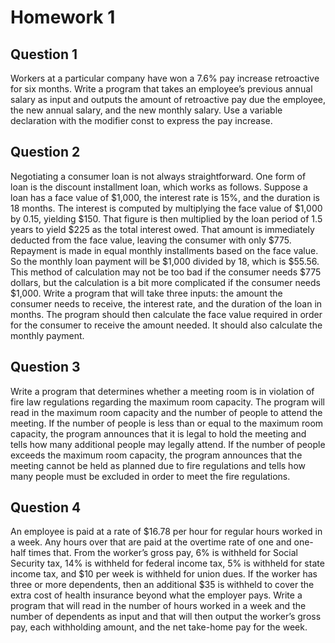 # Homework 1
## Question 1
Workers at a particular company have won a 7.6% pay increase retroactive for six months. Write a program that takes an employee’s previous annual salary as input and outputs the amount of retroactive pay due the employee, the new annual salary, and the new monthly salary. Use a variable declaration with the modifier const to express the pay increase.
## Question 2
Negotiating a consumer loan is not always straightforward. One form of loan is the discount installment loan, which works as follows. Suppose a loan has a face value of $1,000, the interest rate is 15%, and the duration is 18 months. The interest is computed by multiplying the face value of $1,000 by 0.15, yielding $150. That figure is then multiplied by the loan period of 1.5 years to yield $225 as the total interest owed. That amount is immediately deducted from the face value, leaving the consumer with only $775. Repayment is made in equal monthly installments based on the face value. So the monthly loan payment will be $1,000 divided by 18, which is $55.56. This method of calculation may not be too bad if the consumer needs $775 dollars, but the calculation is a bit more complicated if the consumer needs $1,000. Write a program that will take three inputs: the amount the consumer needs to receive, the interest rate, and the duration of the loan in months. The program should then calculate the face value required in order for the consumer to receive the amount needed. It should also calculate the monthly payment.
## Question 3
Write a program that determines whether a meeting room is in violation of fire law regulations regarding the maximum room capacity. The program will read in the maximum room capacity and the number of people to attend the meeting. If the number of people is less than or equal to the maximum room capacity, the program announces that it is legal to hold the meeting and tells how many additional people may legally attend. If the number of people exceeds the maximum room capacity, the program announces that the meeting cannot be held as planned due to fire regulations and tells how many people must be excluded in order to meet the fire regulations.
## Question 4
An employee is paid at a rate of $16.78 per hour for regular hours worked in a week. Any hours over that are paid at the overtime rate of one and one-half times that. From the worker’s gross pay, 6% is withheld for Social Security tax, 14% is withheld for federal income tax, 5% is withheld for state income tax, and $10 per week is withheld for union dues. If the worker has three or more dependents, then an additional $35 is withheld to cover the extra cost of health insurance beyond what the employer pays. Write a program that will read in the number of hours worked in a week and the number of dependents as input and that will then output the worker’s gross pay, each withholding amount, and the net take-home pay for the week.
